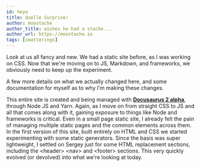 ```yaml
---
id: heyo 
title: Quelle Surprise! 
author: moostache 
author_title: wishes he had a stache... 
author_url: https://moostache.io
tags: [smatterings]
---
```


Look at us all fancy and new. We had a static site before, as I was working on CSS. Now that we're moving on to JS, Markdown, and frameworks, we obviously need to keep up the experiment. 

<!--truncate-->

A few more details on what we actually changed here, and some documentation for myself as to why I'm making these changes.

This entire site is created and being managed with <a href="https://v2.docusaurus.io/" target="_blank">**Docusaurus 2 alpha**</a>, through Node JS and Yarn.
Again, as I move on from straight CSS to JS and all that comes along with it, gaining exposure to things like Node and frameworks is critical. Even in a small page static site, I already felt the pain of managing multiple static pages and the common elements across them. In the first version of this site, built entirely on HTML and CSS we started experimenting with some static generators. Since the basis was super lightweight, I settled on Sergey just for some HTML replacement sections, including the &lt;header&gt; &lt;nav&gt; and &lt;footer&gt; sections. This very quickly evolved (or devolved) into what we're looking at today.